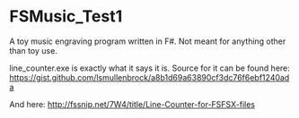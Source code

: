 # FSMusic_Test1
A toy music engraving program written in F#.
Not meant for anything other than toy use.

line_counter.exe is exactly what it says it is.
Source for it can be found here: https://gist.github.com/lsmullenbrock/a8b1d69a63890cf3dc76f6ebf1240ada

And here: http://fssnip.net/7W4/title/Line-Counter-for-FSFSX-files
